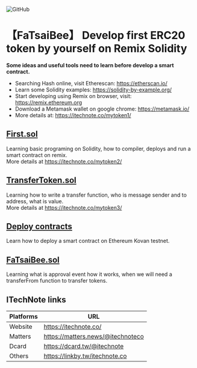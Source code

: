 ![GitHub](https://img.shields.io/badge/license-MIT-green)
# 【FaTsaiBee】 Develop first ERC20 token by yourself on Remix Solidity
**Some ideas and useful tools need to learn before develop a smart contract. <br>**
- Searching Hash online, visit Etherescan: https://etherscan.io/
- Learn some Solidity examples: https://solidity-by-example.org/
- Start developing using Remix on browser, visit: https://remix.ethereum.org
- Download a Metamask wallet on google chrome: https://metamask.io/
- More details at: https://itechnote.co/mytoken1/

## [First.sol](https://github.com/ITechNote/FaTsaiBee/blob/main/First.sol)
Learning basic programing on Solidity, how to compiler, deploys and run a smart contract on remix. <br>
More details at https://itechnote.co/mytoken2/

## [TransferToken.sol](https://github.com/ITechNote/FaTsaiBee/blob/main/TransferToken.sol)
Learning how to write a transfer function, who is message sender and to address, what is value. <br>
More details at https://itechnote.co/mytoken3/

## [Deploy contracts](https://itechnote.co/mytoken4/)
Learn how to deploy a smart contract on Ethereum Kovan testnet. <br>

## [FaTsaiBee.sol](https://github.com/ITechNote/FaTsaiBee/blob/main/FaTsaiBee.sol)
Learning what is approval event how it works, when we will need a transferFrom function to transfer tokens. <br>

## ITechNote links
| Platforms | URL |
| ------ | ------ |
| Website | https://itechnote.co/ |
| Matters | https://matters.news/@itechnoteco |
| Dcard | https://dcard.tw/@itechnote |
| Others | https://linkby.tw/itechnote.co |
